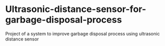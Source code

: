 # Ultrasonic-distance-sensor-for-garbage-disposal-process
Project of a system to improve garbage disposal process using ultrasonic distance sensor
